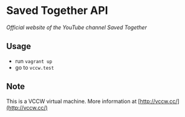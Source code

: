 # Saved Together API

_Official website of the YouTube channel Saved Together_

## Usage

- run `vagrant up`
- go to `vccw.test`

## Note

This is a VCCW virtual machine. More information at [http://vccw.cc/](http://vccw.cc/)
